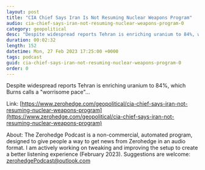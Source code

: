 ```yaml
---
layout: post
title: "CIA Chief Says Iran Is Not Resuming Nuclear Weapons Program"
audio: cia-chief-says-iran-not-resuming-nuclear-weapons-program-0
category: geopolitical
desc: "Despite widespread reports Tehran is enriching uranium to 84%, which Burns calls a &quot;worrisome pace&quot;..."
duration: 00:02:32
length: 152
datetime: Mon, 27 Feb 2023 17:25:00 +0000
tags: podcast
guid: cia-chief-says-iran-not-resuming-nuclear-weapons-program-0
order: 0
---
```

Despite widespread reports Tehran is enriching uranium to 84%, which Burns calls a &quot;worrisome pace&quot;...

Link: [https://www.zerohedge.com/geopolitical/cia-chief-says-iran-not-resuming-nuclear-weapons-program](https://www.zerohedge.com/geopolitical/cia-chief-says-iran-not-resuming-nuclear-weapons-program)

About: The Zerohedge Podcast is a non-commercial, automated program, designed to give people a way to get news from Zerohedge in an audio format.  I am actively working on tweaking and improving the setup to create a better listening experience (February 2023).  Suggestions are welcome: [zerohedgePodcast@outlook.com](mailto:zerohedgePodcast@outlook.com)
